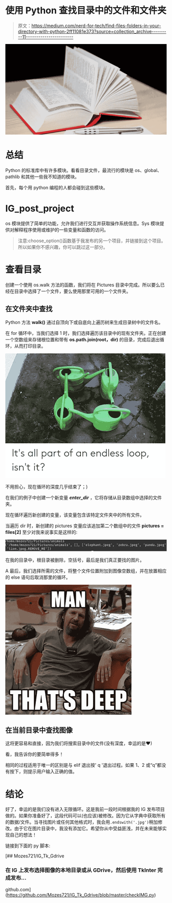 # 使用 Python 查找目录中的文件和文件夹

> 原文：<https://medium.com/nerd-for-tech/find-files-folders-in-your-directory-with-python-2ff11081e373?source=collection_archive---------11----------------------->

![](img/f526c43e0992744bb86bb7ebec34f30d.png)

# **总结**

Python 的标准库中有许多模块。看看目录文件，最流行的模块是 os、global、pathlib 和其他一些我不知道的模块。

首先，每个用 python 编程的人都会碰到这些模块。

# IG_post_project

os 模块提供了简单的功能，允许我们进行交互并获取操作系统信息。Sys 模块提供对解释程序使用或维护的一些变量和函数的访问。

> 注意:choose_option()函数基于我发布的另一个项目，并链接到这个项目。所以如果你不感兴趣，你可以跳过这一部分。

# **查看目录**

创建一个使用 os.walk 方法的函数，我们将在 Pictures 目录中完成。所以要么已经在目录中选择了一个文件，要么使用那里可用的一个文件夹。

## 在文件夹中查找

Python 方法 **walk()** 通过自顶向下或自底向上遍历树来生成目录树中的文件名。

在 for 循环中，当我们选择 1 时，我们选择遍历该目录中的现有文件夹。正在创建一个空数组来存储根位置和带有 **os.path.join(root，dir)** 的目录，完成后退出循环，从而打印目录。

![](img/dd73c8d8a44f93c296d06e304d540fea.png)

不用担心，现在循环的深度几乎结束了；)

在我们的例子中创建一个新变量 ***enter_dir*** ，它将存储从目录数组中选择的文件夹。

现在循环遍历新创建的变量，该变量包含该特定文件夹中的所有文件。

当遍历 dir 时，新创建的 pictures 变量应该追加第二个数组中的文件 **pictures = files[2]** 至少对我来说事实是这样的:

![](img/a55de4d9792e91cbb00b055e50414289.png)

在我的目录中，根目录被删除，空括号，最后是我们真正要找的图片。

A 最后，我们选择所需的文件，将整个文件位置附加到图像空数组，并在放置相应的 else 语句后取消那里的循环。

![](img/13fa497b53cdc5ef89ff5b563214ac33.png)

## 在当前目录中查找图像

这将更容易和直接，因为我们将搜索目录中的文件(没有深度，幸运的是❤)

看，我告诉你的要简单得多！

相同的过程适用于唯一的区别是与 elif 退出按' q '退出过程。如果 1、2 或“q”都没有按下，则提示用户输入正确的值。

# 结论

好了，幸运的是我们没有进入无限循环。这是我前一段时间根据我的 IG 发布项目做的。如果你准备好了，这段代码可以(也应该)被修改。因为它从字典中获取所有的数据/文件。当寻找图片或任何其他格式时，我会用`.endswith('.jpg')`稍加修改。由于它在图片目录中，我没有添加它。希望你从中受益匪浅，并在未来能够实现自己的想法！

链接到下面的 py 脚本:

[](https://github.com/Mozes721/IG_Tk_Gdrive/blob/master/checkIMG.py) [## Mozes721/IG_Tk_Gdrive

### 在 IG 上发布选择图像的本地目录或从 GDrive，然后使用 TkInter 完成发布…

github.com](https://github.com/Mozes721/IG_Tk_Gdrive/blob/master/checkIMG.py)